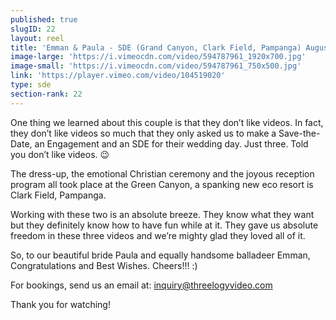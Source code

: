 ```yaml
---
published: true
slugID: 22
layout: reel
title: 'Emman & Paula - SDE (Grand Canyon, Clark Field, Pampanga) August 2014'
image-large: 'https://i.vimeocdn.com/video/594787961_1920x700.jpg'
image-small: 'https://i.vimeocdn.com/video/594787961_750x500.jpg'
link: 'https://player.vimeo.com/video/104519020'
type: sde
section-rank: 22
---
```

One thing we learned about this couple is that they don’t like videos. In fact, they don’t like videos so much that they only asked us to make a Save-the-Date, an Engagement and an SDE for their wedding day. Just three. Told you don’t like videos. 😉

The dress-up, the emotional Christian ceremony and the joyous reception program all took place at the Green Canyon, a spanking new eco resort is Clark Field, Pampanga.

Working with these two is an absolute breeze. They know what they want but they definitely know how to have fun while at it. They gave us absolute freedom in these three videos and we’re mighty glad they loved all of it.

So, to our beautiful bride Paula and equally handsome balladeer Emman, Congratulations and Best Wishes. Cheers!!! :) 

For bookings, send us an email at: inquiry@threelogyvideo.com

Thank you for watching!
